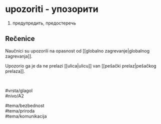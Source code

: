 # upozoriti - упозорити

1. предупредить, предостеречь  

## Rečenice

Naučnici su upozorili na opasnost od [[globalno zagrevanje|globalnog zagrevanja]].  

Upozorio ga je da ne prelazi [[ulica|ulicu]] van [[pešački prelaz|pešačkog prelaza]].  

<br>

#vrsta/glagol  
#nivo/A2  

#tema/bezbednost  
#tema/priroda  
#tema/komunikacija  
